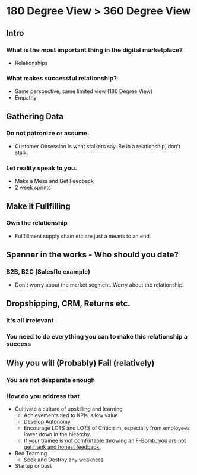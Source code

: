 # 180 Degree View > 360 Degree View

## Intro
### What is the most important thing in the digital marketplace?

* Relationships

### What makes successful relationship?
* Same perspective, same limited view (180 Degree View)
* Empathy

## Gathering Data 
### Do not patronize or assume.
* Customer Obsession is what stalkers say. Be in a relationship, don't stalk.

### Let reality speak to you. 
* Make a Mess and Get Feedback
* 2 week sprints

## Make it Fullfilling
### Own the relationship
* Fullfillment supply chain etc are just a means to an end.

## Spanner in the works - Who should you date?
### B2B, B2C (Salesflo example)
*  Don't worry about the market segment. Worry about the relationship.

## Dropshipping, CRM, Returns etc. 
### It's all irrelevant
### You need to do everything you can to make this relationship a success 

## Why you will (Probably) Fail (relatively)
### You are not desperate enough

### How do you address that
* Cultivate a culture of upskilling and learning
	* Achievements tied to KPIs is low value 
	* Develop Autonomy
	* Encourage LOTS and LOTS of Criticisim, especially from employees lower down in the hiearchy.
	* [If your trainee is not comfortable throwing an F-Bomb, you are not get frank and honest feedback.](https://www.fastcompany.com/90442773/here-is-why-you-should-swear-at-work-according-to-science) 
* Red Teaming
	* Seek and Destroy any weakness
* Startup or bust
